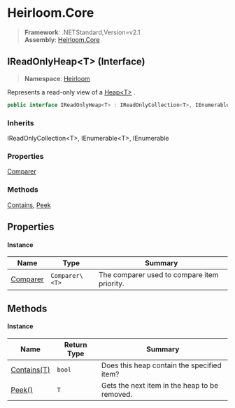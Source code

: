 # Heirloom.Core

> **Framework**: .NETStandard,Version=v2.1  
> **Assembly**: [Heirloom.Core][0]

## IReadOnlyHeap\<T> (Interface)

> **Namespace**: [Heirloom][0]

Represents a read-only view of a [Heap\<T>][1] .

```cs
public interface IReadOnlyHeap<T> : IReadOnlyCollection<T>, IEnumerable<T>, IEnumerable
```

### Inherits

IReadOnlyCollection\<T>, IEnumerable\<T>, IEnumerable

### Properties

[Comparer][2]

### Methods

[Contains][3], [Peek][4]

## Properties

#### Instance

| Name          | Type           | Summary                                     |
|---------------|----------------|---------------------------------------------|
| [Comparer][2] | `Comparer\<T>` | The comparer used to compare item priority. |

## Methods

#### Instance

| Name             | Return Type | Summary                                       |
|------------------|-------------|-----------------------------------------------|
| [Contains(T)][3] | `bool`      | Does this heap contain the specified item?    |
| [Peek()][4]      | `T`         | Gets the next item in the heap to be removed. |

[0]: ../../Heirloom.Core.md
[1]: Heap[T].md
[2]: IReadOnlyHeap[T]/Comparer.md
[3]: IReadOnlyHeap[T]/Contains.md
[4]: IReadOnlyHeap[T]/Peek.md
